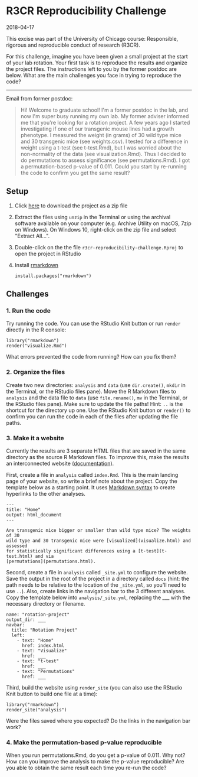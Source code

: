# R3CR Reproducibility Challenge

2018-04-17

This excise was part of the University of Chicago course: Responsible,
rigorous and reproducible conduct of research (R3CR).

For this challenge, imagine you have been given a small project at the start of
your lab rotation. Your first task is to reproduce the results and organize the
project files. The instructions left to you by the former postdoc are below.
What are the main challenges you face in trying to reproduce the code?

---

Email from former postdoc:

> Hi! Welcome to graduate school! I'm a former postdoc in the lab, and now I'm
super busy running my own lab. My former adviser informed me that you're looking
for a rotation project. A few years ago I started investigating if one of our
transgenic mouse lines had a growth phenotype. I measured the weight (in grams)
of 30 wild type mice and 30 transgenic mice (see weights.csv). I tested for a
difference in weight using a t-test (see t-test.Rmd), but I was worried about
the non-normality of the data (see visualization.Rmd). Thus I decided to do
permutations to assess significance (see permutations.Rmd). I got a
permutation-based p-value of 0.011. Could you start by re-running the code to
confirm you get the same result?

## Setup

1. Click [here][zip] to download the project as a zip file

1. Extract the files using `unzip` in the Terminal or using the archival
software available on your computer (e.g. Archive Utility on macOS, 7zip on
Windows). On Windows 10, right-click on the zip file and select "Extract
All...".

1. Double-click on the the file `r3cr-reproducibility-challenge.Rproj` to open
the project in RStudio

1. Install [rmarkdown][]

    ```
    install.packages("rmarkdown")
    ```

[zip]: https://github.com/jdblischak/r3cr-reproducibility-challenge/archive/master.zip
[rmarkdown]: https://rmarkdown.rstudio.com/

## Challenges

### 1. Run the code

Try running the code. You can use the RStudio Knit button or run `render`
directly in the R console:

```
library("rmarkdown")
render("visualize.Rmd")
```

What errors prevented the code from running? How can you fix them?

### 2. Organize the files

Create two new directories: `analysis` and `data` (use `dir.create()`, `mkdir`
in the Terminal, or the RStudio files pane). Move the R Markdown files to
`analysis` and the data file to `data` (use `file.rename()`, `mv` in the
Terminal, or the RStudio files pane). Make sure to update the file paths! Hint:
`..` is the shortcut for the directory up one. Use the RStudio Knit button or
`render()` to confirm you can run the code in each of the files after updating
the file paths.

### 3. Make it a website

Currently the results are 3 separate HTML files that are saved in the same
directory as the source R Markdown files. To improve this, make the results an
interconnected website ([documentation][]).

[documentation]: https://rmarkdown.rstudio.com/rmarkdown_websites.html

First, create a file in `analysis` called `index.Rmd`. This is the main landing
page of your website, so write a brief note about the project. Copy the template
below as a starting point. It uses [Markdown syntax][md] to create hyperlinks to
the other analyses.

[md]: https://guides.github.com/features/mastering-markdown/

```
---
title: "Home"
output: html_document
---

Are transgenic mice bigger or smaller than wild type mice? The weights of 30
wild type and 30 transgenic mice were [visualized](visualize.html) and assessed
for statistically significant differences using a [t-test](t-test.html) and via
[permutations](permutations.html).
```

Second, create a file in `analysis` called `_site.yml` to configure the website.
Save the output in the root of the project in a directory called `docs` (hint:
the path needs to be relative to the location of the `_site.yml`, so you'll need
to use `..`). Also, create links in the navigation bar to the 3 different
analyses. Copy the template below into `analysis/_site.yml`, replacing the ___
with the necessary directory or filename.

```
name: "rotation-project"
output_dir: ___
navbar:
  title: "Rotation Project"
  left:
    - text: "Home"
      href: index.html
    - text: "Visualize"
      href: ___
    - text: "t-test"
      href: ___
    - text: "Permutations"
      href: ___
```

Third, build the website using `render_site` (you can also use the RStudio Knit
button to build one file at a time):

```
library("rmarkdown")
render_site("analysis")
```

Were the files saved where you expected? Do the links in the navigation bar
work?

### 4. Make the permutation-based p-value reproducible

When you run permutations.Rmd, do you get a p-value of 0.011. Why not? How can
you improve the analysis to make the p-value reproducible? Are you able to
obtain the same result each time you re-run the code?
